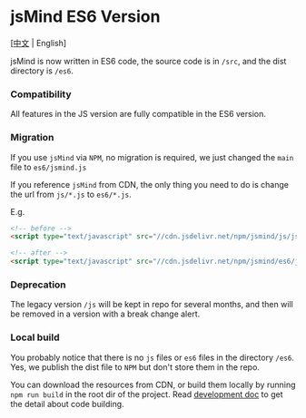 # jsMind ES6 Version

[[中文](README.md) | English]

jsMind is now written in ES6 code, the source code is in `/src`, and the dist directory is `/es6`.


### Compatibility

All features in the JS version are fully compatible in the ES6 version.

### Migration

If you use `jsMind` via `NPM`, no migration is required, we just changed the `main` file to `es6/jsmind.js`

If you reference `jsMind` from CDN, the only thing you need to do is change the url from `js/*.js` to `es6/*.js`.

E.g.

```html
<!-- before -->
<script type="text/javascript" src="//cdn.jsdelivr.net/npm/jsmind/js/jsmind.js"></script>

<!-- after -->
<script type="text/javascript" src="//cdn.jsdelivr.net/npm/jsmind/es6/jsmind.js"></script>
```

### Deprecation

The legacy version `/js` will be kept in repo for several months, and then will be removed in a version with a break change alert.

### Local build

You probably notice that there is no `js` files or `es6` files in the directory `/es6`. Yes, we publish the dist file to `NPM` but don't store them in the repo. 

You can download the resources from CDN, or build them locally by running `npm run build` in the root dir of the project. Read [development doc](../docs/en/5.development.md) to get the detail about code building.

